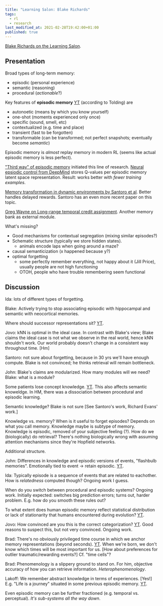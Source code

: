 ```yaml
---
title: "Learning Salon: Blake Richards"
tags:
  - rl
  - research
last_modified_at: 2021-02-28T19:42:00+01:00
published: true
---
```



[Blake Richards on the Learning Salon](https://youtu.be/8q_E00xZDuU).


## Presentation

Broad types of long-term memory:
* episodic (personal experience)
* semantic (reasoning)
* procedural (*actionable*?)

Key features of **episodic memory** [YT](https://youtu.be/8q_E00xZDuU?t=15m37s)
(according to Tolding) are
* autonoetic (means by which you know yourself)
* one-shot (moments experienced only once)
* specific (sound, smell, etc)
* contextualized (e.g. time and place)
* transient (fast to be forgotten)
* transformable (can be transformed; not perfect snapshots; eventually become
  *semantic*)

Episodic memory is *almost* replay memory in modern RL (seems like actual
episodic memory is less perfect).

["Third way" of episodic memory](https://papers.nips.cc/paper/2007/file/1f4477bad7af3616c1f933a02bfabe4e-Paper.pdf)
initiated this line of research.
[Neural epsiodic control from DeepMind](http://proceedings.mlr.press/v70/pritzel17a/pritzel17a.pdf)
stores Q-values per episodic memory latent
space representation.
Result: works better with *fewer training examples*.

[Memory transformation in dynamic environments by Santoro et al](https://www.ncbi.nlm.nih.gov/pmc/articles/PMC6601977/).
Better handles delayed rewards.
Santoro has an even more recent paper on this topic.

[Greg Wayne on Long-range temporal credit assignment](https://arxiv.org/pdf/2102.12425.pdf).
Another memory bank as external module.

What's missing?
* Good mechanisms for contextual segregation (mixing similar episodes?)
* Schematic structure (typically we store hidden states).
  * animals encode laps when going around a maze?
* causal semanticization (x happened because y?)
* optimal forgetting
  * some perfectly remember everything, not happy about it (Jill Price), usually
    people are not high functioning
  * OTOH, people who have trouble remembering seem functional


## Discussion

Ida: lots of different types of forgetting.

Blake: Actively trying to stop associating episodic with hippocampal and
semantic with neocortical memories.

Where should successor representations sit?
[YT](https://youtu.be/8q_E00xZDuU?t=47m30s).

Jovo: kNN is optimal in the ideal case.
In contrast with Blake's view; Blake claims the ideal case is not what we
observe in the real world, hence kNN shouldn't work.
Our world probably doesn't change in a consistent way throughout time.
\[Hm\]

Santoro: not sure about forgetting, because in 30 yrs we'll have enough compute.
Blake is not convinced; he thinks retrieval will remain bottleneck.

John: Blake's claims are modularized.
How many modules will we need?
Blake: what is a module?

Some patients lose concept knowledge.
[YT](https://youtu.be/8q_E00xZDuU?t=58m05s).
This also affects semantic knoweldge.
In HM, there was a dissociation between procedural and episodic learning.

Semantic knowledge? Blake is not sure
\[See Santoro's work, Richard Evans' work.\]

Knowledge vs. memory? When is it useful to forget episodes?
Depends on what you call memory.
Knowledge maybe is subtype of memory.
Knowledge is episodic, removed of your subjective feeling (?).
How do we (biologically) do retrieval?
There's nothing biologically wrong with assuming attention mechanisms since
they're Hopfield networks.

Additional structure.

John: Differences in knowledge and episodic versions of events, "flashbulb
memories". Emotionally tied to event → retain episodic.
[YT](https://youtu.be/8q_E00xZDuU?t=1h16m11s).

Ida: Typically episode is a sequence of events that are related to eachother.
How is *relatedness* computed though? Ongoing work I guess.

When do you switch between procedural and episodic systems? Ongoing work.
Initially expected: switches big prediction errors; turns out, harder problem.
E.g. how do you smooth these rules out?

To what extent does human episodic memory reflect statistical distribution or
lack of stationarity that humans encountered during evolution?
[YT](https://youtu.be/8q_E00xZDuU?t=1h27m07s).

Jovo: How convinced are you this is the correct categorization?
[YT](https://youtu.be/8q_E00xZDuU?t=1h27m27s).
Good reasons to suspect this, but not very convinced.
Ongoing work.

Brad: There's no obviously privileged time course in which we anchor memory
representations (beyond seconds). [YT](https://youtu.be/8q_E00xZDuU?t=1h40m09s).
When we're born, we don't know which times will be most important for us.
\[How about preferences for outlier traumatic/rewarding events?\]
Cf. "time cells"?

Brad: Phenomenology is a slippery ground to stand on.
For him, objective accuracy of how you can retrieve information.
*Heterophenomenology*.

Lakoff: We remember abstract knowledge in terms of experiences. \[Yes!\]
E.g. "Life is a journey" situated in some previous episodic memory.
[YT](https://youtu.be/8q_E00xZDuU?t=1h40m09s).

Even episodic memory can be further fractioned (e.g. temporal vs. perceptual).
*It's sub-systems all the way down*.

